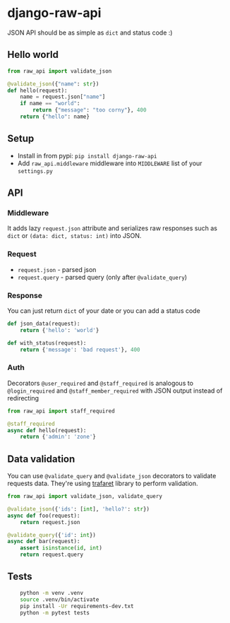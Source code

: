 django-raw-api
==============
JSON API should be as simple as `dict` and status code :)

Hello world
-----------
```python
from raw_api import validate_json

@validate_json({"name": str})
def hello(request):
    name = request.json["name"]
    if name == "world":
        return {"message": "too corny"}, 400
    return {"hello": name}
```

Setup
-----
- Install in from pypi: `pip install django-raw-api`
- Add `raw_api.middleware` middleware into `MIDDLEWARE` list of your `settings.py`

API
---
### Middleware
It adds lazy `request.json` attribute and serializes raw responses such as
`dict` or `(data: dict, status: int)` into JSON.

### Request

- `request.json` - parsed json
- `request.query` - parsed query (only after `@validate_query`)


### Response
You can just return `dict` of your date or you can add a status code

```python
def json_data(request):
    return {'hello': 'world'}

def with_status(request):
    return {'message': 'bad request'}, 400
```


### Auth
Decorators `@user_required` and `@staff_required` is analogous to
`@login_required` and  `@staff_member_required` with JSON output instead of
redirecting

```python
from raw_api import staff_required

@staff_required
async def hello(request):
    return {'admin': 'zone'}
```


Data validation
---------------
You can use `@validate_query` and `@validate_json` decorators
to validate requests data. They're using [trafaret][] library to perform
validation.

```python
from raw_api import validate_json, validate_query

@validate_json({'ids': [int], 'hello?': str})
async def foo(request):
    return request.json

@validate_query({'id': int})
async def bar(request):
    assert isinstance(id, int)
    return request.query
```


Tests
-----
```bash
    python -m venv .venv
    source .venv/bin/activate
    pip install -Ur requirements-dev.txt
    python -m pytest tests
```

[trafaret]: https://github.com/Deepwalker/trafaret
